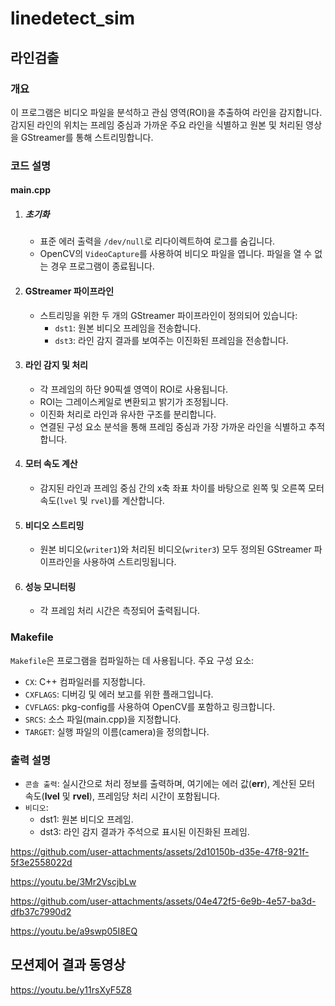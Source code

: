 # linedetect_sim

## 라인검출

### 개요
이 프로그램은 비디오 파일을 분석하고 관심 영역(ROI)을 추출하여 라인을 감지합니다. 감지된 라인의 위치는 프레임 중심과 가까운 주요 라인을 식별하고 원본 및 처리된 영상을 GStreamer를 통해 스트리밍합니다.

### 코드 설명
#### main.cpp
1. ##### 초기화
    * 표준 에러 출력을 `/dev/null`로 리다이렉트하여 로그를 숨깁니다.
    * OpenCV의 `VideoCapture`를 사용하여 비디오 파일을 엽니다. 파일을 열 수 없는 경우 프로그램이 종료됩니다.

2. #### GStreamer 파이프라인
    * 스트리밍을 위한 두 개의 GStreamer 파이프라인이 정의되어 있습니다:
        * `dst1`: 원본 비디오 프레임을 전송합니다.
        * `dst3`: 라인 감지 결과를 보여주는 이진화된 프레임을 전송합니다.

3. #### 라인 감지 및 처리
    * 각 프레임의 하단 90픽셀 영역이 ROI로 사용됩니다.
    * ROI는 그레이스케일로 변환되고 밝기가 조정됩니다.
    * 이진화 처리로 라인과 유사한 구조를 분리합니다.
    * 연결된 구성 요소 분석을 통해 프레임 중심과 가장 가까운 라인을 식별하고 추적합니다.

4. #### 모터 속도 계산
    * 감지된 라인과 프레임 중심 간의 x축 좌표 차이를 바탕으로 왼쪽 및 오른쪽 모터 속도(`lvel` 및 `rvel`)를 계산합니다.

5. #### 비디오 스트리밍
    * 원본 비디오(`writer1`)와 처리된 비디오(`writer3`) 모두 정의된 GStreamer 파이프라인을 사용하여 스트리밍됩니다.

6. #### 성능 모니터링
    * 각 프레임 처리 시간은 측정되어 출력됩니다.

### Makefile
`Makefile`은 프로그램을 컴파일하는 데 사용됩니다. 주요 구성 요소:
* `CX`: C++ 컴파일러를 지정합니다.
* `CXFLAGS`: 디버깅 및 에러 보고를 위한 플래그입니다.
* `CVFLAGS`: pkg-config를 사용하여 OpenCV를 포함하고 링크합니다.
* `SRCS`: 소스 파일(main.cpp)을 지정합니다.
* `TARGET`: 실행 파일의 이름(camera)을 정의합니다.

### 출력 설명
* `콘솔 출력`: 실시간으로 처리 정보를 출력하며, 여기에는 에러 값(**err**), 계산된 모터 속도(**lvel** 및 **rvel**), 프레임당 처리 시간이 포함됩니다.
* `비디오`:
    * dst1: 원본 비디오 프레임.
    * dst3: 라인 감지 결과가 주석으로 표시된 이진화된 프레임.



https://github.com/user-attachments/assets/2d10150b-d35e-47f8-921f-5f3e2558022d


https://youtu.be/3Mr2VscjbLw




https://github.com/user-attachments/assets/04e472f5-6e9b-4e57-ba3d-dfb37c7990d2


https://youtu.be/a9swp05I8EQ


## 모션제어 결과 동영상


https://youtu.be/y11rsXyF5Z8

